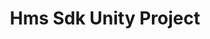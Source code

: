---
id: hms-sdk-unity
title: Hms Sdk Unity Project
sidebar_label: Hms Sdk Unity Project
sidebar_position: 2
---